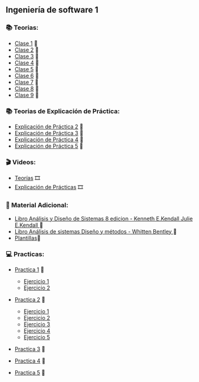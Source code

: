 ## Ingeniería de software 1

### :books: Teorias:
* [Clase 1](https://github.com/Caarito/Materia-IS1/blob/main/Teorias/Clase-1-Introduccion-Elicitacion.pdf) :open_book:
* [Clase 2](https://github.com/Caarito/Materia-IS1/blob/main/Teorias/Clase-2-Requerimientos-Proceso-HU.pdf) :open_book:
* [Clase 3](https://github.com/Caarito/Materia-IS1/blob/main/Teorias/Clase-3-Requerimientos-II-CU.pdf) :open_book:
* [Clase 4](https://github.com/Caarito/Materia-IS1/blob/main/Teorias/Clase-4-DTE.pdf) :open_book:
* [Clase 5](https://github.com/Caarito/Materia-IS1/blob/main/Teorias/Clase-5-RP-TD.pdf) :open_book:
* [Clase 6](https://github.com/Caarito/Materia-IS1/blob/main/Teorias/Clase-6-TD.pdf) :open_book:
* [Clase 7](https://github.com/Caarito/Materia-IS1/blob/main/Teorias/Clase-7-Analisis-estructurado-Modelos-de-proceso.pdf) :open_book:
* [Clase 8](https://github.com/Caarito/Materia-IS1/blob/main/Teorias/Clase-8-Metodologias-Agiles.pdf) :open_book:
* [Clase 9](https://github.com/Caarito/Materia-IS1/blob/main/Teorias/Clase-9-Calidad.pdf) :open_book:

### :books: Teorias de Explicación de Práctica:
* [Explicación de Práctica 2](https://github.com/Caarito/Materia-IS1/blob/main/Teorias/Explicaci%C3%B3n%20practica%202.pdf) :open_book:
* [Explicación de Práctica 3](https://github.com/Caarito/Materia-IS1/blob/main/Teorias/Explicaci%C3%B3n%20practica%203.pdf) :open_book:
* [Explicación de Práctica 4](https://github.com/Caarito/Materia-IS1/blob/main/Teorias/Explicacion%20practica%204.pdf) :open_book:
* [Explicación de Práctica 5](https://github.com/Caarito/Materia-IS1/blob/main/Teorias/Explicaci%C3%B3n%20practica%205.pdf) :open_book:


### :clapper: Videos:
* [Teorías](https://www.youtube.com/playlist?list=PL3a_0yafSm3iVPjuXxkmPldedzhCsnr29) :film_strip:
* [Explicación de Prácticas](https://www.youtube.com/playlist?list=PL3a_0yafSm3h9qVihlLuVVC5XkwGnmNVA) :film_strip:

### :round_pushpin: Material Adicional:
  * [Libro Análisis y Diseño de Sistemas 8 edicion - Kenneth E.Kendall
Julie E.Kendall ](https://github.com/Caarito/Materia-IS1/blob/main/Libros/Analisis%20y%20Diseno%20de%20Sistemas%20Kendall-8va.pdf):closed_book:
  * [Libro Análisis de sistemas Diseño y métodos - Whitten Bentley ](https://github.com/Caarito/Materia-IS1/blob/main/Libros/An%C3%A1lisis%20de%20sistemas%20Dise%C3%B1o%20y%20m%C3%A9todos%20-%20Whitten%20Bentley.pdf):closed_book:
  * [Plantillas](https://github.com/Caarito/Materia-IS1/tree/main/Plantillas):page_facing_up:

### 💻 Practicas: 
 
 * [Practica 1](https://github.com/Caarito/Materia-IS1/blob/main/Practicas/Practica%201%20IS1.pdf) :page_facing_up:
     - [Ejercicio 1]()     
     - [Ejercicio 2]() 
 * [Practica 2](https://github.com/Caarito/Materia-IS1/blob/main/Practicas/Practica%202%20IS1.pdf) :page_facing_up:
     - [Ejercicio 1](https://github.com/Caarito/Materia-IS1/blob/main/Practicas/Ejercicios%20Practica%202/punto%201%20practica%202.pdf)     
     - [Ejercicio 2](https://github.com/Caarito/Materia-IS1/blob/main/Practicas/Ejercicios%20Practica%202/punto%202%20practica%202.pdf)
     - [Ejercicio 3]() 
     - [Ejercicio 4]() 
     - [Ejercicio 5]() 

 * [Practica 3](https://github.com/Caarito/Materia-IS1/blob/main/Practicas/Practica%203%20IS1.pdf) :page_facing_up:

 * [Practica 4](https://github.com/Caarito/Materia-IS1/blob/main/Practicas/Practica%204%20IS1.pdf) :page_facing_up:

 * [Practica 5](https://github.com/Caarito/Materia-IS1/blob/main/Practicas/Practica%205%20IS1.pdf) :page_facing_up:
